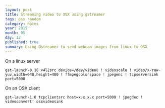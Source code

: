 ```yaml
---
layout: post
title: Streaming video to OSX using gstreamer
tags: osx random
category: notes
year: 2015
month: 05
day: 12
published: true
summary: Using Gstreamer to send webcam images from linux to OSX
---
```


On a linux server

```
gst-launch-0.10 v4l2src device=/dev/video0 ! videoscale ! video/x-raw-yuv,width=640,height=480 ! ffmpegcolorspace ! jpegenc ! tcpserversink  port=5000
```

On an OSX client

```
gst-launch-1.0 tcpclientsrc host=x.x.x.x port=5000 ! jpegdec ! videoconvert! osxvideosink
```
